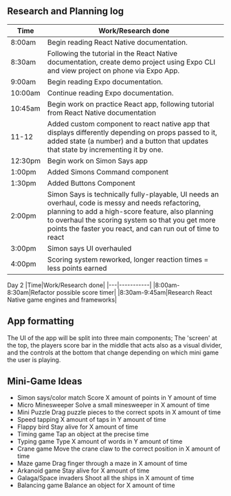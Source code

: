## Research and Planning log


|Time|Work/Research done|
|---|-----------|
|8:00am|Begin reading React Native documentation.|
|8:30am|Following the tutorial in the React Native documentation, create demo project using Expo CLI and view project on phone via Expo App.|
|9:00am|Begin reading Expo documentation.|
|10:00am|Continue reading Expo documentation.|
|10:45am|Begin work on practice React app, following tutorial from React Native documentation|
|11-12|Added custom component to react native app that displays differently depending on props passed to it, added state (a number) and a button that updates that state by incrementing it by one.|
|12:30pm|Begin work on Simon Says app|
|1:00pm|Added Simons Command component|
|1:30pm|Added Buttons Component|
|2:00pm|Simon Says is technically fully-playable, UI needs an overhaul, code is messy and needs refactoring, planning to add a high-score feature, also planning to overhaul the scoring system so that you get more points the faster you react, and can run out of time to react|
|3:00pm|Simon says UI overhauled|
|4:00pm|Scoring system reworked, longer reaction times = less points earned|

Day 2
|Time|Work/Research done|
|---|-----------|
|8:00am-8:30am|Refactor possible score timer|
|8:30am-9:45am|Research React Native game engines and frameworks|

## App formatting

  The UI of the app will be split into three main components; The 'screen' at the top, the players score bar in the middle that acts also as a visual divider, and the controls at the bottom that change depending on which mini game the user is playing.


## Mini-Game Ideas

* Simon says/color match
  Score X amount of points in Y amount of time
* Micro Minesweeper
  Solve a small minesweeper in X amount of time
* Mini Puzzle
  Drag puzzle pieces to the correct spots in X amount of time
* Speed tapping
  X amount of taps in Y amount of time
* Flappy bird
  Stay alive for X amount of time
* Timing game
  Tap an object at the precise time
* Typing game
  Type X amount of words in Y amount of time
* Crane game
  Move the crane claw to the correct position in X amount of time
* Maze game
  Drag finger through a maze in X amount of time
* Arkanoid game
  Stay alive for X amount of time
* Galaga/Space invaders
  Shoot all the ships in X amount of time
* Balancing game
  Balance an object for X amount of time

